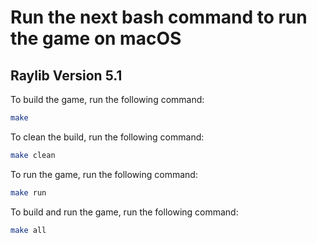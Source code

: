 # Run the next bash command to run the game on macOS

## Raylib Version 5.1

To build the game, run the following command:

```bash
make
```

To clean the build, run the following command:

```bash
make clean
```

To run the game, run the following command:

```bash
make run
```

To build and run the game, run the following command:

```bash
make all
```
